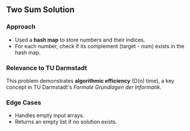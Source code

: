 ## Two Sum Solution
### Approach
- Used a **hash map** to store numbers and their indices.
- For each number, check if its complement (target - num) exists in the hash map.

### Relevance to TU Darmstadt
This problem demonstrates **algorithmic efficiency** (O(n) time), a key concept in TU Darmstadt's *Formale Grundlagen der Informatik*.

### Edge Cases
- Handles empty input arrays.
- Returns an empty list if no solution exists.